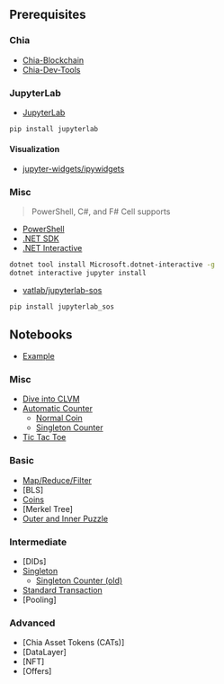 ## Prerequisites

### Chia
- [Chia-Blockchain](https://github.com/Chia-Network/chia-blockchain)
- [Chia-Dev-Tools](https://github.com/Chia-Network/chia-dev-tools)

### JupyterLab
- [JupyterLab](https://jupyterlab.readthedocs.io/en/stable/getting_started/overview.html)
```
pip install jupyterlab
```
#### Visualization
- [jupyter-widgets/ipywidgets](https://github.com/jupyter-widgets/ipywidgets)

### Misc
> PowerShell, C#, and F# Cell supports
- [PowerShell](https://github.com/PowerShell/PowerShell)
- [.NET SDK](https://docs.microsoft.com/en-us/dotnet/core/install/linux-ubuntu)
- [.NET Interactive](https://github.com/dotnet/interactive)
```sh
dotnet tool install Microsoft.dotnet-interactive -g
dotnet interactive jupyter install
```
- [vatlab/jupyterlab-sos](https://github.com/vatlab/jupyterlab-sos)
```
pip install jupyterlab_sos
```
## Notebooks
- [Example](./notebooks/example.ipynb)

### Misc 
- [Dive into CLVM](notebooks/misc/dive-into-CLVM.ipynb)
- [Automatic Counter](notebooks/misc/counter/README.md)
    - [Normal Coin](notebooks/misc/counter/create-coin.ipynb)
    - [Singleton Counter](notebooks/misc/counter/singleton-counter.ipynb)
- [Tic Tac Toe](notebooks/misc/tic-tac-toe/README.md)

### Basic
- [Map/Reduce/Filter](notebooks/basic/map-reduce-filter/notebook.ipynb)
- [BLS]
- [Coins](notebooks/basic/coins/notebook.ipynb)
- [Merkel Tree]
- [Outer and Inner Puzzle](/notebooks/basic/outer-and-inner-puzzles/notebook.ipynb)

### Intermediate
- [DIDs]
- [Singleton](notebooks/intermediate/singleton/notebook.ipynb)
    - [Singleton Counter (old)](notebooks/intermediate/singleton/singleton_counter.ipynb)
- [Standard Transaction](notebooks/intermediate/standard-transaction/notebook.ipynb)
- [Pooling]

### Advanced
- [Chia Asset Tokens (CATs)]
- [DataLayer]
- [NFT]
- [Offers]
